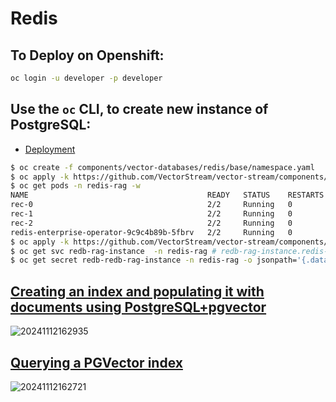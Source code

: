 # Redis

## To Deploy on Openshift:

```bash
oc login -u developer -p developer
```

## Use the `oc` CLI, to create new instance of PostgreSQL:
 * [Deployment](https://github.com/VectorStream/vector-stream/tree/main/components/vector-databases/redis)
```bash
$ oc create -f components/vector-databases/redis/base/namespace.yaml
$ oc apply -k https://github.com/VectorStream/vector-stream/components/vector-databases/redis/operators/overlays/default
$ oc get pods -n redis-rag -w                                                             03:47:53 PM
NAME                                        READY   STATUS    RESTARTS   AGE
rec-0                                       2/2     Running   0          2m38s
rec-1                                       2/2     Running   0          2m1s
rec-2                                       2/2     Running   0          63s
redis-enterprise-operator-9c9c4b89b-5fbrv   2/2     Running   0          2m43s
$ oc apply -k https://github.com/VectorStream/vector-stream/components/vector-databases/redis/instance/overlays/default
$ oc get svc redb-rag-instance  -n redis-rag # redb-rag-instance.redis-rag.svc.cluster.local  and the exposed port Use this service name for the notebooks
$ oc get secret redb-redb-rag-instance -n redis-rag -o jsonpath='{.data.password}' | base64 -d # Use this password for the notebooks
```

## [Creating an index and populating it with documents using PostgreSQL+pgvector](Langchain-PgVector-Ingest.ipynb)
![20241112162935](https://i.imgur.com/L6Ust1M.png)

## [Querying a PGVector index](Langchain-PgVector-Query.ipynb)
![20241112162721](https://i.imgur.com/qm0ATb3.png)